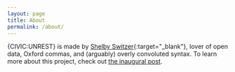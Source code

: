 ```yaml
---
layout: page
title: About
permalink: /about/
---
```


{CIVIC:UNREST} is made by [Shelby Switzer](https://twitter.com/switzerly){:target="_blank"}, lover of open data, Oxford commas, and (arguably) overly convoluted syntax. To learn more about this project, check out [the inaugural post](/2019/01/07/launching-civic-rest).